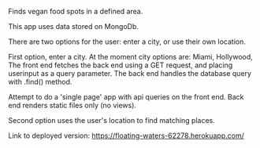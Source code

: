 Finds vegan food spots in a defined area.

This app uses data stored on MongoDb.

There are two options for the user: enter a city, or use their own location.

First option, enter a city. 
At the moment city options are: Miami, Hollywood, 
The front end fetches the back end using a GET request, and placing userinput as a query parameter. The back end handles the database query with .find() method.

Attempt to do a 'single page' app with api queries on the front end. Back end renders static files only (no views).

Second option uses the user's location to find matching places.

Link to deployed version: https://floating-waters-62278.herokuapp.com/